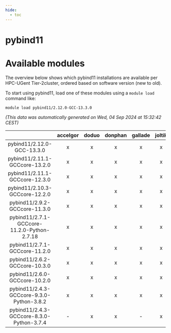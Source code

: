 ```yaml
---
hide:
  - toc
---
```


pybind11
========

# Available modules


The overview below shows which pybind11 installations are available per HPC-UGent Tier-2cluster, ordered based on software version (new to old).

To start using pybind11, load one of these modules using a `module load` command like:

```shell
module load pybind11/2.12.0-GCC-13.3.0
```

*(This data was automatically generated on Wed, 04 Sep 2024 at 15:32:42 CEST)*  

| |accelgor|doduo|donphan|gallade|joltik|shinx|skitty|
| :---: | :---: | :---: | :---: | :---: | :---: | :---: | :---: |
|pybind11/2.12.0-GCC-13.3.0|x|x|x|x|x|x|x|
|pybind11/2.11.1-GCCcore-13.2.0|x|x|x|x|x|x|x|
|pybind11/2.11.1-GCCcore-12.3.0|x|x|x|x|x|x|x|
|pybind11/2.10.3-GCCcore-12.2.0|x|x|x|x|x|x|x|
|pybind11/2.9.2-GCCcore-11.3.0|x|x|x|x|x|x|x|
|pybind11/2.7.1-GCCcore-11.2.0-Python-2.7.18|x|x|x|x|x|-|x|
|pybind11/2.7.1-GCCcore-11.2.0|x|x|x|x|x|-|x|
|pybind11/2.6.2-GCCcore-10.3.0|x|x|x|x|x|-|x|
|pybind11/2.6.0-GCCcore-10.2.0|x|x|x|x|x|-|x|
|pybind11/2.4.3-GCCcore-9.3.0-Python-3.8.2|x|x|x|x|x|-|x|
|pybind11/2.4.3-GCCcore-8.3.0-Python-3.7.4|-|x|x|-|x|-|x|
